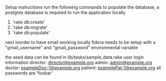 Setup instructions
run the following commands to populate the database, a postgres database is required to run the application locally
1) 'rake db:create'
2) 'rake db:migrate'
3) 'rake db:populate'

next inorder to have email working locally fidora needs to be setup with a "gmail_username" and "gmail_password" environmental variable

the seed data can be found in lib/tasks/sample_data.rake
user login information
director: director@example.org
admin: admin@example.org
doctor: exampleDoc-1@example.org
patient: examplePat-1@example.org
all passwords are 'foobar'
